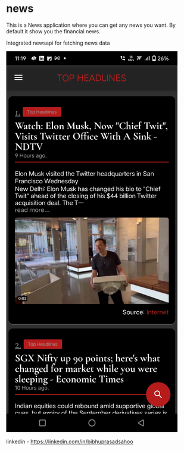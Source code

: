 # news

This is a News application where you can get any news you want. By default it show you the financial news.

Integrated newsapi for fetching news data

![preview_image](https://github.com/Bibhuprasad740/News/blob/master/assets/previews/preview1.jpg?raw=true)

linkedin - https://linkedin.com/in/bibhuprasadsahoo
